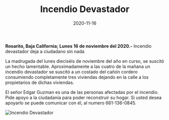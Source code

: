 ﻿---
layout: blog
title:  "Incendio Devastador"
date:   2020-11-16  
categories: rosarito
permalink: /:categories/:title:output_ext
image: /img/cnr/incendio-devastador.jpg
alt: "Rosarito Centro"
autor: "CNR Noticias - Canal 73"
---


**Rosarito, Baja California;  Lunes 16 de noviembre del 2020.-** Incendio devastador deja a ciudadano sin nada


La madrugada del lunes dieciséis de noviembre del año en curso, se suscitó un hecho lamentable. Aproximadamente a las cuatro de la mañana un incendio devastador se suscitó a un costado del cañón cordero consumiendo completamente tres viviendas dejando en la calle a los propietarios de dichas viviendas. 


El señor Edgar Guzman es una de las personas afectadas por el incendio. Pide apoyo a la ciudadanía para poder reconstruir su hogar. Si usted desea apoyarlo se puede comunicar con él, al numero 661-136-0845.

<div id="carouselExampleSlidesOnly" class="carousel slide" data-ride="carousel">
  <div class="carousel-inner">
    <div class="carousel-item active">
       <img class="d-block w-100" src="/img/cnr/incendio-devastador.jpg" loading="lazy"  alt="Incendio Devastador">
    </div>
  </div>
</div>